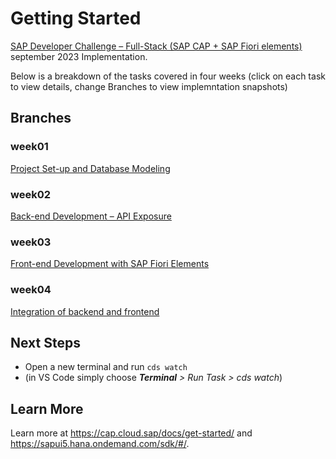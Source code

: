 # Getting Started

[SAP Developer Challenge – Full-Stack (SAP CAP + SAP Fiori elements)](https://blogs.sap.com/2023/09/06/sap-developer-challenge-full-stack-sap-cap-sap-fiori-elements/) september 2023 Implementation.

Below is a breakdown of the tasks covered in four weeks (click on each task to view details, change Branches to view implemntation snapshots)

## Branches

### week01
[Project Set-up and Database Modeling](https://groups.community.sap.com/t5/application-development-discussions/sap-developer-challenge-full-stack-project-set-up-and-database-modeling/td-p/284674)

### week02
[Back-end Development – API Exposure](https://groups.community.sap.com/t5/application-development-discussions/sap-developer-challenge-full-stack-back-end-development-api-exposure-week-2/m-p/286252)

### week03
[Front-end Development with SAP Fiori Elements](https://groups.community.sap.com/t5/application-development-discussions/sap-developer-challenge-full-stack-front-end-development-with-sap-fiori/m-p/288213)

### week04
[Integration of backend and frontend](https://groups.community.sap.com/t5/application-development-discussions/sap-developer-challenge-full-stack-integration-of-backend-and-frontend-week/m-p/290179)

## Next Steps

- Open a new terminal and run `cds watch`
- (in VS Code simply choose _**Terminal** > Run Task > cds watch_)

## Learn More

Learn more at https://cap.cloud.sap/docs/get-started/ and https://sapui5.hana.ondemand.com/sdk/#/.
